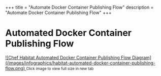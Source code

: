 +++
title = "Automate Docker Container Publishing Flow"
description = "Automate Docker Container Publishing Flow"
+++

# Automated Docker Container Publishing Flow
<a target="_blank" href="/images/infographics/habitat-automated-docker-container-publishing-flow.png">
![Chef Habitat Automated Docker Container Publishing Flow Diagram](/images/infographics/habitat-automated-docker-container-publishing-flow.png)
</a>
<small>Click image to view full size in new tab</small>
